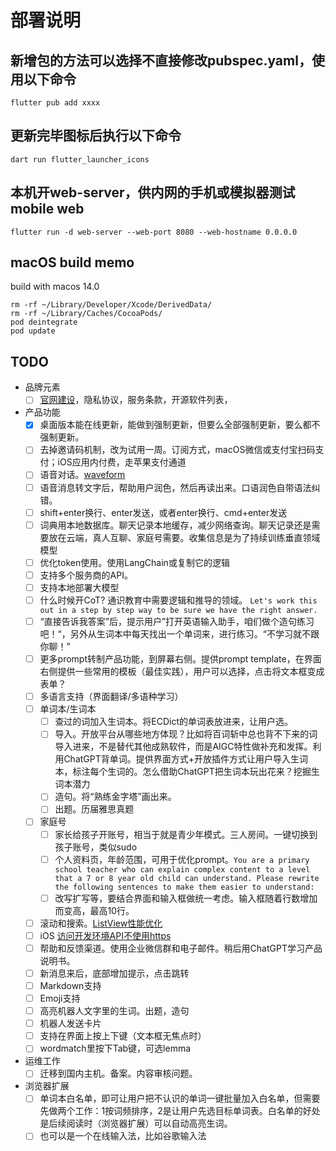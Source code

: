 # 部署说明

## 新增包的方法可以选择不直接修改pubspec.yaml，使用以下命令

`flutter pub add xxxx`

## 更新完毕图标后执行以下命令

`dart run flutter_launcher_icons`

## 本机开web-server，供内网的手机或模拟器测试mobile web

`flutter run -d web-server --web-port 8080 --web-hostname 0.0.0.0`

## macOS build memo

build with macos 14.0
```
rm -rf ~/Library/Developer/Xcode/DerivedData/
rm -rf ~/Library/Caches/CocoaPods/
pod deintegrate
pod update
```

## TODO

- 品牌元素
  - [ ] [官网建设](https://framer.com/)，隐私协议，服务条款，开源软件列表，
- 产品功能
  - [x] 桌面版本能在线更新，能做到强制更新，但要么全部强制更新，要么都不强制更新。
  - [ ] 去掉邀请码机制，改为试用一周。订阅方式，macOS微信或支付宝扫码支付；iOS应用内付费，走苹果支付通道
  - [ ] 语音对话。[waveform](https://github.com/ryanheise/just_audio/issues/97)
  - [ ] 语音消息转文字后，帮助用户润色，然后再读出来。口语润色自带语法纠错。
  - [ ] shift+enter换行、enter发送，或者enter换行、cmd+enter发送
  - [ ] 词典用本地数据库。聊天记录本地缓存，减少网络查询。聊天记录还是需要放在云端，真人互聊、家庭号需要。收集信息是为了持续训练垂直领域模型
  - [ ] 优化token使用。使用LangChain或复制它的逻辑
  - [ ] 支持多个服务商的API。
  - [ ] 支持本地部署大模型
  - [ ] 什么时候开CoT? 通识教育中需要逻辑和推导的领域。 `Let's work this out in a step by step way to be sure we have the right answer.`
  - [ ] “直接告诉我答案”后，提示用户”打开英语输入助手，咱们做个造句练习吧！“，另外从生词本中每天找出一个单词来，进行练习。“不学习就不跟你聊！”
  - [ ] 更多prompt转制产品功能，到屏幕右侧。提供prompt template，在界面右侧提供一些常用的模板（最佳实践），用户可以选择，点击将文本框变成表单？
  - [ ] 多语言支持（界面翻译/多语种学习）
  - [ ] 单词本/生词本
    - [ ] 查过的词加入生词本。将ECDict的单词表放进来，让用户选。
    - [ ] 导入。开放平台从哪些地方体现？比如将百词斩中总也背不下来的词导入进来，不是替代其他成熟软件，而是AIGC特性做补充和发挥。利用ChatGPT背单词。提供界面方式+开放插件方式让用户导入生词本，标注每个生词的。怎么借助ChatGPT把生词本玩出花来？挖掘生词本潜力
    - [ ] 造句。将“熟练金字塔”画出来。
    - [ ] 出题。历届雅思真题
  - [ ] 家庭号
    - [ ] 家长给孩子开账号，相当于就是青少年模式。三人房间。一键切换到孩子账号，类似sudo
    - [ ] 个人资料页，年龄范围，可用于优化prompt。`You are a primary school teacher who can explain complex content to a level that a 7 or 8 year old child can understand. Please rewrite the following sentences to make them easier to understand:`
    - [ ] 改写扩写等，要结合界面和输入框做统一考虑。输入框随着行数增加而变高，最高10行。
  - [ ] 滚动和搜索。[ListView性能优化](https://github.com/LianjiaTech/keframe/blob/master/README-ZH.md)
  - [ ] iOS [访问开发环境API不使用https](https://stackoverflow.com/questions/31254725/transport-security-has-blocked-a-cleartext-http/32331282#32331282)
  - [ ] 帮助和反馈渠道。使用企业微信群和电子邮件。稍后用ChatGPT学习产品说明书。
  - [ ] 新消息来后，底部增加提示，点击跳转
  - [ ] Markdown支持
  - [ ] Emoji支持
  - [ ] 高亮机器人文字里的生词。出题，造句
  - [ ] 机器人发送卡片
  - [ ] 支持在界面上按上下键（文本框无焦点时）
  - [ ] wordmatch里按下Tab键，可选lemma
- 运维工作
  - [ ] 迁移到国内主机。备案。内容审核问题。
- 浏览器扩展
  - [ ] 单词本白名单，即可让用户把不认识的单词一键批量加入白名单，但需要先做两个工作：1按词频排序，2是让用户先选目标单词表。白名单的好处是后续阅读时（浏览器扩展）可以自动高亮生词。
  - [ ] 也可以是一个在线输入法，比如谷歌输入法